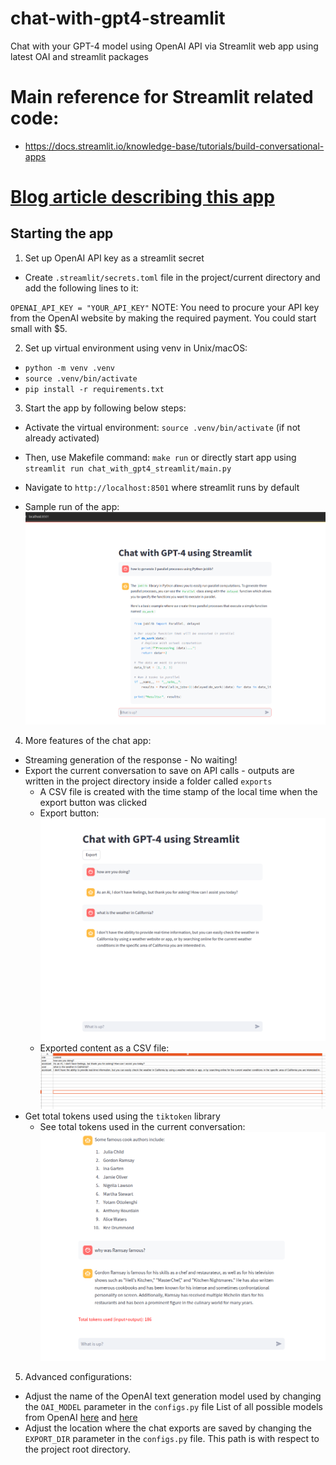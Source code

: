 # chat-with-gpt4-streamlit
Chat with your GPT-4 model using OpenAI API via Streamlit web app using latest OAI and streamlit packages

# Main reference for Streamlit related code:
- https://docs.streamlit.io/knowledge-base/tutorials/build-conversational-apps

# [Blog article describing this app](https://tech-depth-and-breadth.medium.com/chat-with-gpt-4-using-streamlit-using-the-openai-api-b1d88920f0ff)

## Starting the app

1. Set up OpenAI API key as a streamlit secret
- Create `.streamlit/secrets.toml` file in the project/current directory and add the following lines to it:

`OPENAI_API_KEY = "YOUR_API_KEY"`
NOTE: You need to procure your API key from the OpenAI website by making the required payment. You could start small with $5.

2. Set up virtual environment using venv in Unix/macOS:
- `python -m venv .venv`
- `source .venv/bin/activate`
- `pip install -r requirements.txt`

3. Start the app by following below steps:

- Activate the virtual environment: `source .venv/bin/activate` (if not already activated)

- Then, use Makefile command: `make run` or directly start app using `streamlit run chat_with_gpt4_streamlit/main.py`
- Navigate to `http://localhost:8501` where streamlit runs by default
- Sample run of the app: ![App image](./docs/gpt4-streamlit-localhost.png)


4. More features of the chat app:

- Streaming generation of the response - No waiting!
- Export the current conversation to save on API calls - outputs are written in the project directory inside a folder called `exports`
    - A CSV file is created with the time stamp of the local time when the export button was clicked
    - Export button: ![Export button](./docs/export-conversation.png)
    - Exported content as a CSV file: ![Exported content](./docs/exported-conversation.png)
- Get total tokens used using the `tiktoken` library
    - See total tokens used in the current conversation: ![Total tokens](./docs/total-tokens.png)


5. Advanced configurations:

- Adjust the name of the OpenAI text generation model used by changing the `OAI_MODEL` parameter in the `configs.py` file
List of all possible models from OpenAI [here](https://platform.openai.com/docs/models/gpt-4-and-gpt-4-turbo) and [here](https://platform.openai.com/docs/models/gpt-3-5)
- Adjust the location where the chat exports are saved by changing the `EXPORT_DIR` parameter in the `configs.py` file. This path is with respect to the project root directory.